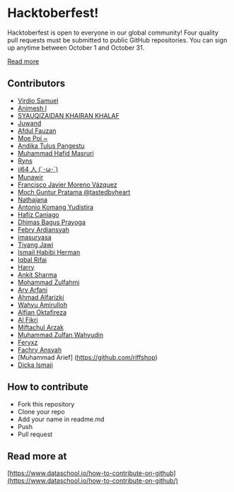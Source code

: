 # Hacktoberfest!

Hacktoberfest is open to everyone in our global community! Four quality pull requests must be submitted to public GitHub repositories. You can sign up anytime between October 1 and October 31.

[Read more](https://hacktoberfest.digitalocean.com/faq/)

## Contributors

- [Virdio Samuel](https://github.com/diosamuel)
- [Animesh l](https://github.com/sonichigo)
- [SYAUQIZAIDAN KHAIRAN KHALAF](https://github.com/syauqi)
- [Juwand](https://github.com/andreasjp0)
- [Afdul Fauzan](https://github.com/afdulfauzan)
- [Moe Poi ~](https://github.com/moepoi)
- [Andika Tulus Pangestu](https://github.com/andikatuluspangestu)
- [Muhammad Hafid Masruri](https://github.com/ackerman17)
- [Ryns](https://github.com/rynkings)
- [ii64 人 (´･ω･`)](https://github.com/ii64)
- [Munawir](https://github.com/Munawir712)
- [Francisco Javier Moreno Vázquez](https://github.com/fcomovaz)
- [Moch Guntur Pratama @tastedbyheart](https://github.com/gunturpratama)
- [Nathajana](https://github.com/nat9h)
- [Antonio Komang Yudistira](https://github.com/komangss)
- [Hafiz Caniago](https://github.com/hafizcode02)
- [Dhimas Bagus Prayoga](https://github.com/Kry9toN)
- [Febry Ardiansyah](https://github.com/febryardiansyah)
- [imasuryasa](https://github.com/masuryasa)
- [Tiyang Jawi](https://github.com/tiyang-jawi)
- [Ismail Habibi Herman](https://github.com/ismlhbb)
- [Iqbal Rifai](https://github.com/py7hon)
- [Harry](https://github.com/owl4ce)
- [Ankit Sharma](https://github.com/Johnwick420)
- [Mohammad Zulfahmi](https://github.com/Zzzul)
- [Ary Arfani](https://github.com/aryarfani)
- [Ahmad Alfarizki](https://github.com/AhmdFarzki)
- [Wahyu Amirulloh](https://github.com/wahyuamirulloh)
- [Alfian Oktafireza](https://github.com/alfianokt)
- [Al Fikri](https://github.com/Al-User12)
- [Miftachul Arzak](https://github.com/miftachularzak)
- [Muhammad Zulfan Wahyudin](https://github.com/mzulfanw)
- [Feryxz](https://github.com/feryxz)
- [Fachry Ansyah](https://github.com/fachryansyah)
- [Muhammad Arief] (https://github.com/riffshop)
- [Dicka Ismaji](https://github.com/dicka88)

## How to contribute

- Fork this repository
- Clone your repo
- Add your name in readme.md
- Push
- Pull request

## Read more at

[https://www.dataschool.io/how-to-contribute-on-github](https://www.dataschool.io/how-to-contribute-on-github/)
